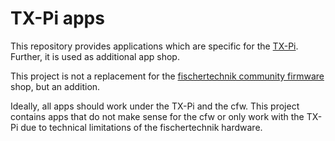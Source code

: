 # TX-Pi apps
This repository provides applications which are specific for the
[TX-Pi](https://tx-pi.de/). Further, it is used as additional app shop.

This project is not a replacement for the [fischertechnik community 
firmware](https://cfw.ftcommunity.de/) shop, but an addition. 

Ideally, all apps should work under the TX-Pi and the cfw. This project 
contains apps that do not make sense for the cfw or only work with the 
TX-Pi due to technical limitations of the fischertechnik hardware.
